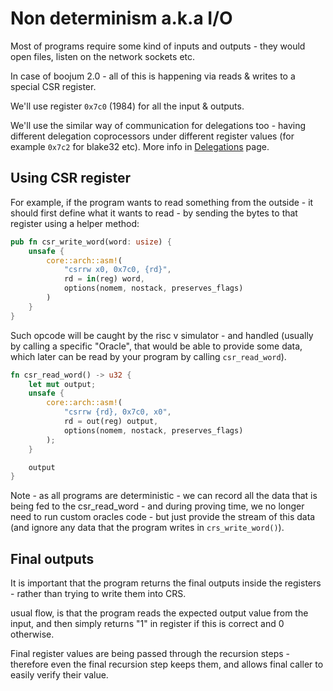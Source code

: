 # Non determinism a.k.a I/O

Most of programs require some kind of inputs and outputs - they would open files, listen on the network sockets etc.

In case of boojum 2.0 - all of this is happening via reads & writes to a special CSR register.

We'll use register `0x7c0` (1984) for all the input & outputs.

We'll use the similar way of communication for delegations too - having different delegation coprocessors under different register values (for example `0x7c2` for blake32 etc). More info in [Delegations](delegations.md) page.

## Using CSR register

For example, if the program wants to read something from the outside - it should first define what it wants to read - by sending the bytes to that register using a helper method:

```rust
pub fn csr_write_word(word: usize) {
    unsafe {
        core::arch::asm!(
            "csrrw x0, 0x7c0, {rd}",
            rd = in(reg) word,
            options(nomem, nostack, preserves_flags)
        )
    }
}
```

Such opcode will be caught by the risc v simulator - and handled (usually by calling a specific "Oracle", that would be able to provide some data, which later can be read by your program by calling `csr_read_word`).

```rust
fn csr_read_word() -> u32 {
    let mut output;
    unsafe {
        core::arch::asm!(
            "csrrw {rd}, 0x7c0, x0",
            rd = out(reg) output,
            options(nomem, nostack, preserves_flags)
        );
    }

    output
}
```

Note - as all programs are deterministic - we can record all the data that is being fed to the csr_read_word - and during proving time, we no longer need to run custom oracles code - but just provide the stream of this data (and ignore any data that the program writes in `crs_write_word()`).

## Final outputs

It is important that the program returns the final outputs inside the registers - rather than trying to write them into CRS.

usual flow, is that the program reads the expected output value from the input, and then simply returns "1" in register if this is correct and 0 otherwise.

Final register values are being passed through the recursion steps - therefore even the final recursion step keeps them, and allows final caller to easily verify their value.


